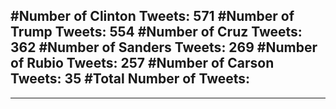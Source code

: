 #Number of Clinton Tweets: 571
#Number of Trump Tweets: 554
#Number of Cruz Tweets: 362
#Number of Sanders Tweets: 269
#Number of Rubio Tweets: 257
#Number of Carson Tweets: 35
#Total Number of Tweets:  
---
---
